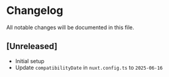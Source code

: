 # Changelog

All notable changes will be documented in this file.

## [Unreleased]
- Initial setup
- Update `compatibilityDate` in `nuxt.config.ts` to `2025-06-16`
